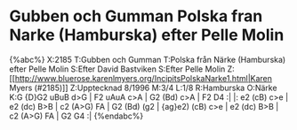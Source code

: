 # Gubben och Gumman Polska fran Narke (Hamburska) efter Pelle Molin

{%abc%}
X:2185
T:Gubben och Gumman
T:Polska från Närke (Hamburska) efter Pelle Molin
S:Efter David Bastviken
S:Efter Pelle Molin
Z:[[http://www.bluerose.karenlmyers.org/IncipitsPolskaNarke1.html|Karen Myers (#2185)]]
Z:Upptecknad 8/1996
M:3/4
L:1/8
R:Hamburska
O:Närke
K:G
{D}G2 uBuB d>G | F2 uAuA c>A | G2 (Bd) c>A | F2 D4 :|
|: e2 (cB) c>e | e2 (dc) B>B | c2 (A>G) FA | G2 (Bd) (g2 |
{ag}e2) (cB) c>e | e2 (dc) B>B | c2 (A>G) FA | G2 G4 :|
{%endabc%}


